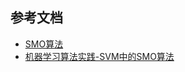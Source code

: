 
## 参考文档
- [SMO算法](https://zh.wikipedia.org/wiki/序列最小优化算法)
- [机器学习算法实践-SVM中的SMO算法](https://zhuanlan.zhihu.com/p/29212107)